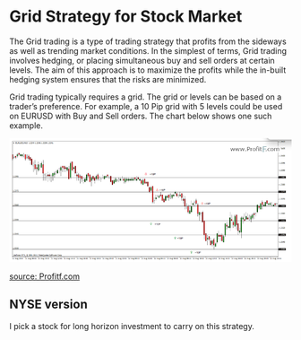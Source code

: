 # Grid Strategy for Stock Market

The Grid trading is a type of trading strategy that profits from the sideways as well as trending market conditions. In the simplest of terms, Grid trading involves hedging, or placing simultaneous buy and sell orders at certain levels. The aim of this approach is to maximize the profits while the in-built hedging system ensures that the risks are minimized.

Grid trading typically requires a grid. The grid or levels can be based on a trader’s preference. For example, a 10 Pip grid with 5 levels could be used on EURUSD with Buy and Sell orders. The chart below shows one such example.

![Diagram](diagram.png)

[source: Profitf.com](https://www.profitf.com/articles/forex-education/grid-trading/)

## NYSE version

I pick a stock for long horizon investment to carry on this strategy.
